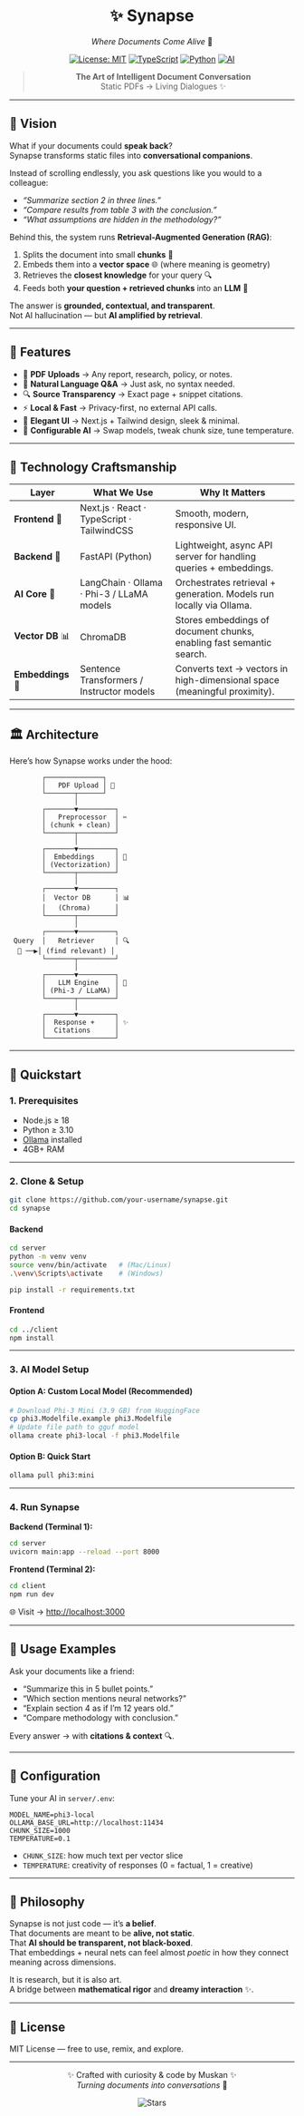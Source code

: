 <div align="center">

# ✨ Synapse  
*Where Documents Come Alive* 🌌  

[![License: MIT](https://img.shields.io/badge/License-MIT-gold.svg?style=for-the-badge&labelColor=1a1a1a)](https://opensource.org/licenses/MIT)
[![TypeScript](https://img.shields.io/badge/Frontend-Next.js-3178C6?style=for-the-badge&logo=next.js&logoColor=white&labelColor=1a1a1a)](https://nextjs.org/)
[![Python](https://img.shields.io/badge/Backend-FastAPI-009688?style=for-the-badge&logo=fastapi&logoColor=white&labelColor=1a1a1a)](https://fastapi.tiangolo.com/)
[![AI](https://img.shields.io/badge/AI-RAG%20Pipeline-magenta?style=for-the-badge&logo=openai&logoColor=white&labelColor=1a1a1a)](#)

> **The Art of Intelligent Document Conversation**  
> Static PDFs → Living Dialogues ✨

</div>

---

## 🌌 Vision

What if your documents could **speak back**?  
Synapse transforms static files into **conversational companions**.  

Instead of scrolling endlessly, you ask questions like you would to a colleague:  
- *“Summarize section 2 in three lines.”*  
- *“Compare results from table 3 with the conclusion.”*  
- *“What assumptions are hidden in the methodology?”*  

Behind this, the system runs **Retrieval-Augmented Generation (RAG)**:  
1. Splits the document into small **chunks** 📄  
2. Embeds them into a **vector space** 🌐 (where meaning is geometry)  
3. Retrieves the **closest knowledge** for your query 🔍  
4. Feeds both **your question + retrieved chunks** into an **LLM** 🧠  

The answer is **grounded, contextual, and transparent**.  
Not AI hallucination — but **AI amplified by retrieval**.

---

## 🌟 Features

- 📄 **PDF Uploads** → Any report, research, policy, or notes.  
- 💬 **Natural Language Q&A** → Just ask, no syntax needed.  
- 🔍 **Source Transparency** → Exact page + snippet citations.  
- ⚡ **Local & Fast** → Privacy-first, no external API calls.  
- 🎨 **Elegant UI** → Next.js + Tailwind design, sleek & minimal.  
- 🧠 **Configurable AI** → Swap models, tweak chunk size, tune temperature.  

---

## 🧠 Technology Craftsmanship

| **Layer**           | **What We Use**                                                                                                                                                              | **Why It Matters**                                                                                   |
|----------------------|------------------------------------------------------------------------------------------------------------------------------------------------------------------------------|-------------------------------------------------------------------------------------------------------|
| **Frontend** 🎨      | Next.js · React · TypeScript · TailwindCSS                                                                                                                                   | Smooth, modern, responsive UI.                                                                      |
| **Backend** 🔧       | FastAPI (Python)                                                                                                                                                             | Lightweight, async API server for handling queries + embeddings.                                     |
| **AI Core** 🧠       | LangChain · Ollama · Phi-3 / LLaMA models                                                                                                                                   | Orchestrates retrieval + generation. Models run locally via Ollama.                                  |
| **Vector DB** 📊     | ChromaDB                                                                                                                                                                     | Stores embeddings of document chunks, enabling fast semantic search.                                 |
| **Embeddings** 🔮    | Sentence Transformers / Instructor models                                                                                                                                   | Converts text → vectors in high-dimensional space (meaningful proximity).                            |

---

## 🏛️ Architecture

Here’s how Synapse works under the hood:  

```
        ┌──────────────┐
        │   PDF Upload │ 📄
        └───────┬──────┘
                │
        ┌───────▼─────────┐
        │   Preprocessor  │ ✂️
        │ (chunk + clean) │
        └───────┬─────────┘
                │
        ┌───────▼─────────┐
        │  Embeddings     │ 🔮
        │ (Vectorization) │
        └───────┬─────────┘
                │
        ┌───────▼─────────┐
        │  Vector DB      │ 📊
        │   (Chroma)      │
        └───────┬─────────┘
                │
        ┌───────▼─────────┐
 Query  │   Retriever     │ 🔍
  💬 ──▶│ (find relevant) │
        └───────┬─────────┘
                │
        ┌───────▼─────────┐
        │   LLM Engine    │ 🧠
        │ (Phi-3 / LLaMA) │
        └───────┬─────────┘
                │
        ┌───────▼─────────┐
        │  Response +     │ ✨
        │  Citations      │
        └─────────────────┘
```

---

## 🚀 Quickstart

### **1. Prerequisites**
- Node.js ≥ 18  
- Python ≥ 3.10  
- [Ollama](https://ollama.com/) installed  
- 4GB+ RAM  

---

### **2. Clone & Setup**
```bash
git clone https://github.com/your-username/synapse.git
cd synapse
```

#### Backend
```bash
cd server
python -m venv venv
source venv/bin/activate   # (Mac/Linux)
.\venv\Scripts\activate    # (Windows)

pip install -r requirements.txt
```

#### Frontend
```bash
cd ../client
npm install
```

---

### **3. AI Model Setup**

#### Option A: Custom Local Model (Recommended)
```bash
# Download Phi-3 Mini (3.9 GB) from HuggingFace
cp phi3.Modelfile.example phi3.Modelfile
# Update file path to gguf model
ollama create phi3-local -f phi3.Modelfile
```

#### Option B: Quick Start
```bash
ollama pull phi3:mini
```

---

### **4. Run Synapse**

**Backend (Terminal 1):**
```bash
cd server
uvicorn main:app --reload --port 8000
```

**Frontend (Terminal 2):**
```bash
cd client
npm run dev
```

🌐 Visit → [http://localhost:3000](http://localhost:3000)  

---

## 🎯 Usage Examples

Ask your documents like a friend:  
- “Summarize this in 5 bullet points.”  
- “Which section mentions neural networks?”  
- “Explain section 4 as if I’m 12 years old.”  
- “Compare methodology with conclusion.”  

Every answer → with **citations & context** 🔍.  

---

## 🔧 Configuration

Tune your AI in `server/.env`:

```env
MODEL_NAME=phi3-local
OLLAMA_BASE_URL=http://localhost:11434
CHUNK_SIZE=1000
TEMPERATURE=0.1
```

- `CHUNK_SIZE`: how much text per vector slice  
- `TEMPERATURE`: creativity of responses (0 = factual, 1 = creative)  

---

## 🌌 Philosophy

Synapse is not just code — it’s **a belief**.  
That documents are meant to be **alive, not static**.  
That **AI should be transparent, not black-boxed**.  
That embeddings + neural nets can feel almost *poetic* in how they connect meaning across dimensions.  

It is research, but it is also art.  
A bridge between **mathematical rigor** and **dreamy interaction** ✨.  

---

## 📜 License

MIT License — free to use, remix, and explore.  

---

<div align="center">

✨ Crafted with curiosity & code by Muskan ✨  
*Turning documents into conversations* 🌸  

![Stars](https://img.shields.io/github/stars/your-username/synapse?style=social)

</div>
